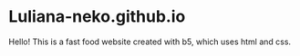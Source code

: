 # Luliana-neko.github.io
Hello! 
This is a fast food website created with b5, which uses html and css.
